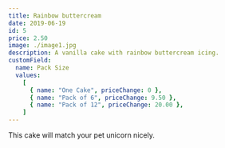 ```yaml
---
title: Rainbow buttercream
date: 2019-06-19
id: 5
price: 2.50
image: ./image1.jpg
description: A vanilla cake with rainbow buttercream icing.
customField:
  name: Pack Size
  values:
    [
      { name: "One Cake", priceChange: 0 },
      { name: "Pack of 6", priceChange: 9.50 },
      { name: "Pack of 12", priceChange: 20.00 },
    ]
---
```


This cake will match your pet unicorn nicely.
